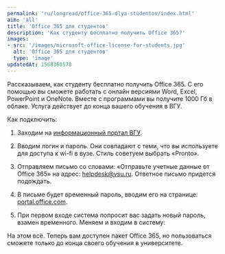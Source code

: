 ```yaml
---
permalink: 'ru/longread/office-365-dlya-studentov/index.html'
aim: 'all'
title: 'Office 365 для студентов'
description: 'Как студенту бесплатно получить Office 365?'
images:
- src: '/images/microsoft-office-license-for-students.jpg'
  alt: 'Office 365 для студентов'
  type: 'image'
updatedAt: 1568360578
---
```

Рассказываем, как студенту бесплатно получить Office 365. С его помощью вы cможете работать с онлайн версиями Word, Excel, PowerPoint и OneNote. Вместе с программами вы получите 1000 Гб в облаке. Услуга действует до конца вашего обучения в ВГУ.

Как подключить:

1. Заходим на [информационный портал ВГУ](https://info.vsu.ru/).

2. Вводим логин и пароль. Они совпадают с теми, что вы используете для доступа к wi-fi в вузе. Стиль советуем выбрать «Pronto».

3. Отправляем письмо со словами: ​«Отправьте учетные данные от Office 365» на адрес: [helpdesk@vsu.ru](mailto:helpdesk@vsu.ru). Ответное письмо придется подождать.

4. В письме будет временный пароль, вводим его на странице: [portal.office.com](http://portal.office.com).

5. При первом входе система попросит вас задать новый пароль, взамен временного. Меняем и входим в систему:


На этом всё. Теперь вам доступен пакет Office 365, но пользоваться сможете только до конца своего обучения в университете.
